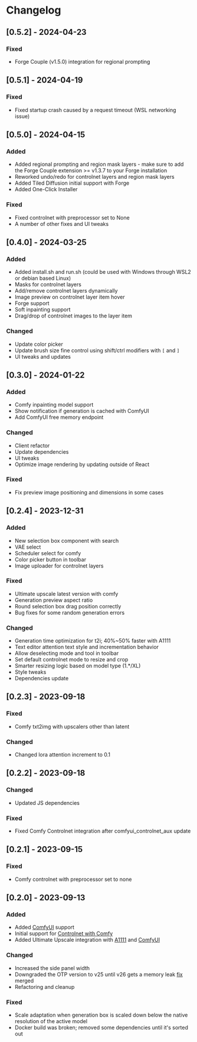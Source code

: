 # Changelog

## [0.5.2] - 2024-04-23

### Fixed

- Forge Couple (v1.5.0) integration for regional prompting

## [0.5.1] - 2024-04-19

### Fixed

- Fixed startup crash caused by a request timeout (WSL networking issue)

## [0.5.0] - 2024-04-15

### Added

- Added regional prompting and region mask layers - make sure to add the Forge Couple extension >= v1.3.7 to your Forge installation
- Reworked undo/redo for controlnet layers and region mask layers
- Added Tiled Diffusion initial support with Forge
- Added One-Click Installer

### Fixed

- Fixed controlnet with preprocessor set to None
- A number of other fixes and UI tweaks

## [0.4.0] - 2024-03-25

### Added

- Added install.sh and run.sh (could be used with Windows through WSL2 or debian based Linux)
- Masks for controlnet layers
- Add/remove controlnet layers dynamically
- Image preview on controlnet layer item hover
- Forge support
- Soft inpainting support
- Drag/drop of controlnet images to the layer item

### Changed

- Update color picker
- Update brush size fine control using shift/ctrl modifiers with `[` and `]`
- UI tweaks and updates

## [0.3.0] - 2024-01-22

### Added

- Comfy inpainting model support
- Show notification if generation is cached with ComfyUI
- Add ComfyUI free memory endpoint

### Changed

- Client refactor
- Update dependencies
- UI tweaks
- Optimize image rendering by updating outside of React

### Fixed

- Fix preview image positioning and dimensions in some cases

## [0.2.4] - 2023-12-31

### Added

- New selection box component with search
- VAE select
- Scheduler select for comfy
- Color picker button in toolbar
- Image uploader for controlnet layers

### Fixed

- Ultimate upscale latest version with comfy
- Generation preview aspect ratio
- Round selection box drag position correctly
- Bug fixes for some random generation errors

### Changed

- Generation time optimization for t2i; 40%~50% faster with A1111
- Text editor attention text style and incrementation behavior
- Allow deselecting mode and tool in toolbar
- Set default controlnet mode to resize and crop
- Smarter resizing logic based on model type (1.*/XL)
- Style tweaks
- Dependencies update

## [0.2.3] - 2023-09-18

### Fixed

- Comfy txt2img with upscalers other than latent
 
### Changed

- Changed lora attention increment to 0.1

## [0.2.2] - 2023-09-18

### Changed

- Updated JS dependencies

### Fixed

- Fixed Comfy Controlnet integration after comfyui_controlnet_aux update

## [0.2.1] - 2023-09-15

### Fixed

- Comfy controlnet with preprocessor set to none

## [0.2.0] - 2023-09-13

### Added

- Added [ComfyUI](https://github.com/comfyanonymous/ComfyUI) support
- Initial support for [Controlnet with Comfy](https://github.com/Fannovel16/comfyui_controlnet_aux)
- Added Ultimate Upscale integration with [A1111](https://github.com/Coyote-A/ultimate-upscale-for-automatic1111) and [ComfyUI](https://github.com/ssitu/ComfyUI_UltimateSDUpscale)

### Changed

- Increased the side panel width
- Downgraded the OTP version to v25 until v26 gets a memory leak [fix](https://github.com/erlang/otp/issues/7292#issuecomment-1688181562) merged
- Refactoring and cleanup

### Fixed

- Scale adaptation when generation box is scaled down below the native resolution of the active model
- Docker build was broken; removed some dependencies until it's sorted out
